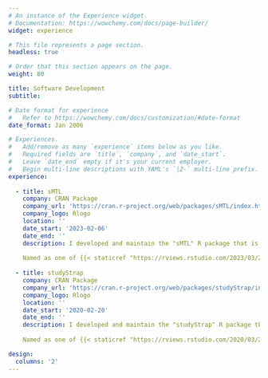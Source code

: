 ```yaml
---
# An instance of the Experience widget.
# Documentation: https://wowchemy.com/docs/page-builder/
widget: experience

# This file represents a page section.
headless: true

# Order that this section appears on the page.
weight: 80

title: Software Development
subtitle:

# Date format for experience
#   Refer to https://wowchemy.com/docs/customization/#date-format
date_format: Jan 2006

# Experiences.
#   Add/remove as many `experience` items below as you like.
#   Required fields are `title`, `company`, and `date_start`.
#   Leave `date_end` empty if it's your current employer.
#   Begin multi-line descriptions with YAML's `|2-` multi-line prefix.
experience:
        
  - title: sMTL
    company: CRAN Package
    company_url: 'https://cran.r-project.org/web/packages/sMTL/index.html'
    company_logo: Rlogo
    location: ''
    date_start: '2023-02-06'
    date_end: ''
    description: I developed and maintain the "sMTL" R package that is freely available on CRAN. The package implements numerous sparse Multi-Task Learning methods. The scalable algorithms implemented in the package are based on block coordinate descent and combinatorial local search. They are coded in Julia for computational efficiency and are called from an easy-to-use R wrapper. Click on "CRAN Package" above for a link to download. 
    
    Named as one of {{< staticref "https://rviews.rstudio.com/2023/03/28/february-2023-top-40-new-cran-packages/" "newtab" >}}R Views "Top 40" new CRAN packages{{< /staticref >}} of February 2023!
    
  - title: studyStrap
    company: CRAN Package
    company_url: 'https://cran.r-project.org/web/packages/studyStrap/index.html'
    company_logo: Rlogo
    location: ''
    date_start: '2020-02-20'
    date_end: ''
    description: I developed and maintain the "studyStrap" R package that is freely available on CRAN. The package implements numerous methods for training prediction algorithms with multiple training datasets. Click on "CRAN Package" above for a link to download. ~ 11,000 downloads. 
    
    Named as one of {{< staticref "https://rviews.rstudio.com/2020/03/26/february-2020-top-40-new-r-packages/" "newtab" >}}R Views "Top 40" new CRAN packages{{< /staticref >}} of February 2020!

design:
  columns: '2'
---
```

